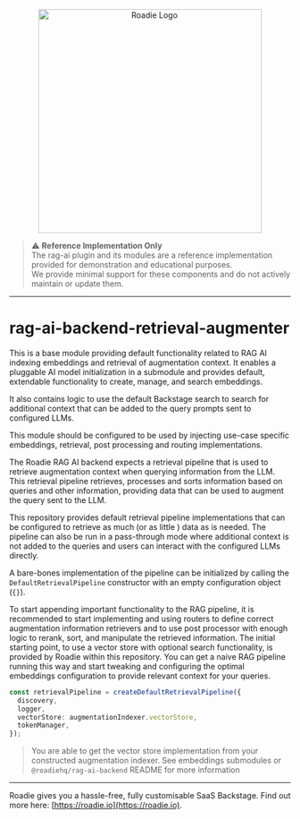 <div align="center">
  <img src="https://images.ctfassets.net/hcqpbvoqhwhm/5J0FSNghLU8M6nZNtQHS0D/96bf022e075a5e10a5b3ba6b35ae8990/roadie-horiz-big-transp-back.png" alt="Roadie Logo" width="400"/>
</div>

> ⚠️ **Reference Implementation Only**  
> The rag-ai plugin and its modules are a reference implementation provided for demonstration and educational purposes.  
> We provide minimal support for these components and do not actively maintain or update them.

---

# rag-ai-backend-retrieval-augmenter

This is a base module providing default functionality related to RAG AI indexing embeddings and retrieval of augmentation context. It enables a pluggable AI model initialization in a submodule and provides default, extendable functionality to create, manage, and search embeddings.

It also contains logic to use the default Backstage search to search for additional context that can be added to the query prompts sent to configured LLMs.

This module should be configured to be used by injecting use-case specific embeddings, retrieval, post processing and routing implementations.

The Roadie RAG AI backend expects a retrieval pipeline that is used to retrieve augmentation context when querying information from the LLM. This retrieval pipeline retrieves, processes and sorts information based on queries and other information, providing data that can be used to augment the query sent to the LLM.

This repository provides default retrieval pipeline implementations that can be configured to retrieve as much (or as little ) data as is needed. The pipeline can also be run in a pass-through mode where additional context is not added to the queries and users can interact with the configured LLMs directly.

A bare-bones implementation of the pipeline can be initialized by calling the `DefaultRetrievalPipeline` constructor with an empty configuration object (`{}`).

To start appending important functionality to the RAG pipeline, it is recommended to start implementing and using routers to define correct augmentation information retrievers and to use post processor with enough logic to rerank, sort, and manipulate the retrieved information. The initial starting point, to use a vector store with optional search functionality, is provided by Roadie within this repository. You can get a naive RAG pipeline running this way and start tweaking and configuring the optimal embeddings configuration to provide relevant context for your queries.

```typescript
const retrievalPipeline = createDefaultRetrievalPipeline({
  discovery,
  logger,
  vectorStore: augmentationIndexer.vectorStore,
  tokenManager,
});
```

> You are able to get the vector store implementation from your constructed augmentation indexer. See embeddings submodules or `@roadiehq/rag-ai-backend` README for more information

---

Roadie gives you a hassle-free, fully customisable SaaS Backstage. Find out more here: [https://roadie.io](https://roadie.io).

